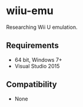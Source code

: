 # wiiu-emu
Researching Wii U emulation.

## Requirements
- 64 bit, Windows 7+
- Visual Studio 2015

## Compatibility
- None
